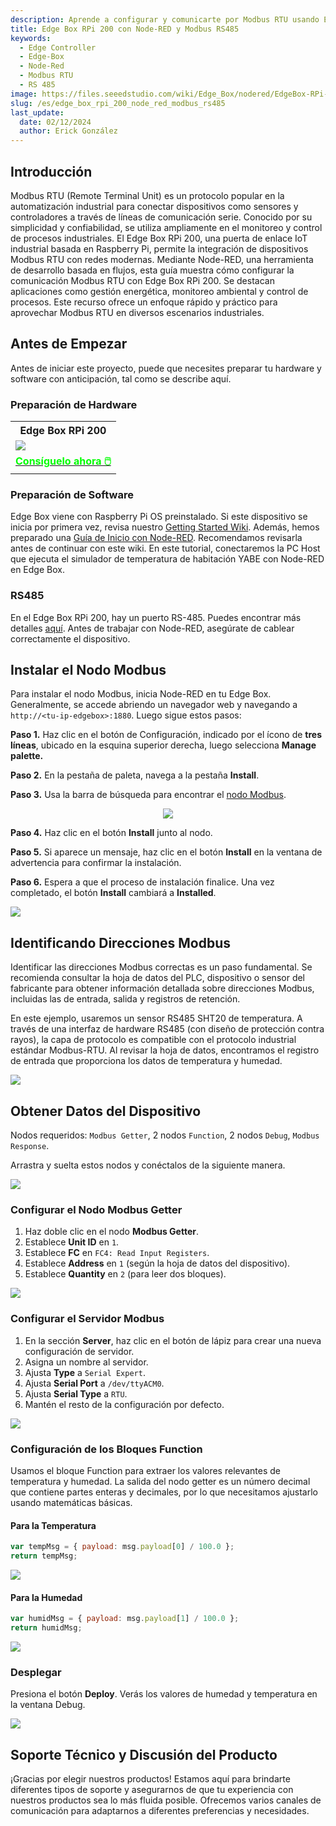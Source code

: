 ```yaml
---
description: Aprende a configurar y comunicarte por Modbus RTU usando Edge Box RPi 200 y Node-RED. Esta guía cubre la instalación del nodo Modbus, la configuración del Modbus Getter y del servidor, así como el uso de bloques de función para extraer datos de temperatura y humedad. Sigue las instrucciones paso a paso para integrar dispositivos Modbus RTU en tu entorno IoT industrial. Logra un monitoreo y control eficientes de tus procesos con facilidad.
title: Edge Box RPi 200 con Node-RED y Modbus RS485
keywords:
  - Edge Controller
  - Edge-Box
  - Node-Red
  - Modbus RTU
  - RS 485
image: https://files.seeedstudio.com/wiki/Edge_Box/nodered/EdgeBox-RPi-200-font.jpg
slug: /es/edge_box_rpi_200_node_red_modbus_rs485
last_update:
  date: 02/12/2024
  author: Erick González
---
```


## Introducción

Modbus RTU (Remote Terminal Unit) es un protocolo popular en la automatización industrial para conectar dispositivos como sensores y controladores a través de líneas de comunicación serie. Conocido por su simplicidad y confiabilidad, se utiliza ampliamente en el monitoreo y control de procesos industriales. El Edge Box RPi 200, una puerta de enlace IoT industrial basada en Raspberry Pi, permite la integración de dispositivos Modbus RTU con redes modernas. Mediante Node-RED, una herramienta de desarrollo basada en flujos, esta guía muestra cómo configurar la comunicación Modbus RTU con Edge Box RPi 200. Se destacan aplicaciones como gestión energética, monitoreo ambiental y control de procesos. Este recurso ofrece un enfoque rápido y práctico para aprovechar Modbus RTU en diversos escenarios industriales.

## Antes de Empezar

Antes de iniciar este proyecto, puede que necesites preparar tu hardware y software con anticipación, tal como se describe aquí.

### Preparación de Hardware

<div class="table-center">
	<table class="table-nobg">
    <tr class="table-trnobg">
      <th class="table-trnobg">Edge Box RPi 200</th>
		</tr>
    <tr class="table-trnobg"></tr>
		<tr class="table-trnobg">
			<td class="table-trnobg"><div style={{textAlign:'center'}}><img src="https://media-cdn.seeedstudio.com/media/catalog/product/cache/bb49d3ec4ee05b6f018e93f896b8a25d/1/-/1-102991599_edgebox-rpi-200-first.jpg" style={{width:300, height:'auto'}}/></div></td>
		</tr>
    <tr class="table-trnobg"></tr>
		<tr class="table-trnobg">
			<td class="table-trnobg"><div class="get_one_now_container" style={{textAlign: 'center'}}><a class="get_one_now_item" href="https://www.seeedstudio.com/EdgeBox-RPi-200-CM4104016-p-5486.html">
              <strong><span><font color={'FFFFFF'} size={"4"}> Consíguelo ahora 🖱️</font></span></strong>
          </a></div></td>
      </tr>
    </table>
</div>

### Preparación de Software

Edge Box viene con Raspberry Pi OS preinstalado. Si este dispositivo se inicia por primera vez, revisa nuestro [Getting Started Wiki](https://wiki.seeedstudio.com/Edge_Box_introduction/). Además, hemos preparado una [Guía de Inicio con Node-RED](https://wiki.seeedstudio.com/Edge-Box-Getting-Started-with-Node-Red/). Recomendamos revisarla antes de continuar con este wiki. En este tutorial, conectaremos la PC Host que ejecuta el simulador de temperatura de habitación YABE con Node-RED en Edge Box.

### RS485

En el Edge Box RPi 200, hay un puerto RS-485. Puedes encontrar más detalles [aquí](https://wiki.seeedstudio.com/Edge_Box_introduction/#serial-ports--rs232-and-rs485). Antes de trabajar con Node-RED, asegúrate de cablear correctamente el dispositivo.

## Instalar el Nodo Modbus

Para instalar el nodo Modbus, inicia Node-RED en tu Edge Box. Generalmente, se accede abriendo un navegador web y navegando a `http://<tu-ip-edgebox>:1880`. Luego sigue estos pasos:

**Paso 1.** Haz clic en el botón de Configuración, indicado por el ícono de **tres líneas**, ubicado en la esquina superior derecha, luego selecciona **Manage palette.**

**Paso 2.** En la pestaña de paleta, navega a la pestaña **Install**.

**Paso 3.** Usa la barra de búsqueda para encontrar el [nodo Modbus](https://flows.nodered.org/node/node-red-contrib-modbus).

<center><img width={600} src="https://files.seeedstudio.com/wiki/Edge_Box/nodered/pallet.PNG" /></center>

**Paso 4.** Haz clic en el botón **Install** junto al nodo.

**Paso 5.** Si aparece un mensaje, haz clic en el botón **Install** en la ventana de advertencia para confirmar la instalación.

**Paso 6.** Espera a que el proceso de instalación finalice. Una vez completado, el botón **Install** cambiará a **Installed**.

<div style={{textAlign:'center'}}><img src="https://files.seeedstudio.com/wiki/Edge_Box/nodered/nodered-edgebox1.gif" style={{width:800, height:'auto'}}/></div>

## Identificando Direcciones Modbus

Identificar las direcciones Modbus correctas es un paso fundamental. Se recomienda consultar la hoja de datos del PLC, dispositivo o sensor del fabricante para obtener información detallada sobre direcciones Modbus, incluidas las de entrada, salida y registros de retención.

En este ejemplo, usaremos un sensor RS485 SHT20 de temperatura. A través de una interfaz de hardware RS485 (con diseño de protección contra rayos), la capa de protocolo es compatible con el protocolo industrial estándar Modbus-RTU. Al revisar la hoja de datos, encontramos el registro de entrada que proporciona los datos de temperatura y humedad.

<div style={{textAlign:'center'}}><img src="https://files.seeedstudio.com/wiki/Edge_Box/nodered/datasheet.PNG" style={{width:600, height:'auto'}}/></div>

## Obtener Datos del Dispositivo

Nodos requeridos: `Modbus Getter`, 2 nodos `Function`, 2 nodos `Debug`, `Modbus Response`.

Arrastra y suelta estos nodos y conéctalos de la siguiente manera.

<div style={{textAlign:'center'}}><img src="https://files.seeedstudio.com/wiki/Edge_Box/nodered/flow-rtu.PNG" style={{width:600, height:'auto'}}/></div>

### Configurar el Nodo Modbus Getter

1. Haz doble clic en el nodo **Modbus Getter**.
2. Establece **Unit ID** en `1`.
3. Establece **FC** en `FC4: Read Input Registers`.
4. Establece **Address** en `1` (según la hoja de datos del dispositivo).
5. Establece **Quantity** en `2` (para leer dos bloques).

<div style={{textAlign:'center'}}><img src="https://files.seeedstudio.com/wiki/Edge_Box/nodered/modbus_getter.PNG" style={{width:600, height:'auto'}}/></div>

### Configurar el Servidor Modbus

1. En la sección **Server**, haz clic en el botón de lápiz para crear una nueva configuración de servidor.
2. Asigna un nombre al servidor.
3. Ajusta **Type** a `Serial Expert`.
4. Ajusta **Serial Port** a `/dev/ttyACM0`.
5. Ajusta **Serial Type** a `RTU`.
6. Mantén el resto de la configuración por defecto.

<div style={{textAlign:'center'}}><img src="https://files.seeedstudio.com/wiki/Edge_Box/nodered/modbus_server_rtu.PNG" style={{width:600, height:'auto'}}/></div>

### Configuración de los Bloques Function

Usamos el bloque Function para extraer los valores relevantes de temperatura y humedad. La salida del nodo getter es un número decimal que contiene partes enteras y decimales, por lo que necesitamos ajustarlo usando matemáticas básicas.

#### Para la Temperatura
```javascript
var tempMsg = { payload: msg.payload[0] / 100.0 };
return tempMsg;
```
<div style={{textAlign:'center'}}><img src="https://files.seeedstudio.com/wiki/Edge_Box/nodered/temp_javascript.PNG" style={{width:600, height:'auto'}}/></div>

#### Para la Humedad
```javascript
var humidMsg = { payload: msg.payload[1] / 100.0 };
return humidMsg;
```
<div style={{textAlign:'center'}}><img src="https://files.seeedstudio.com/wiki/Edge_Box/nodered/hum_javascript.PNG" style={{width:600, height:'auto'}}/></div>

### Desplegar

Presiona el botón **Deploy**. Verás los valores de humedad y temperatura en la ventana Debug.

<div style={{textAlign:'center'}}><img src="https://files.seeedstudio.com/wiki/Edge_Box/nodered/rtu2.gif" style={{width:800, height:'auto'}}/></div>

## Soporte Técnico y Discusión del Producto

¡Gracias por elegir nuestros productos! Estamos aquí para brindarte diferentes tipos de soporte y asegurarnos de que tu experiencia con nuestros productos sea lo más fluida posible. Ofrecemos varios canales de comunicación para adaptarnos a diferentes preferencias y necesidades.

<div class="button_tech_support_container">
<a href="https://forum.seeedstudio.com/" class="button_forum"></a> 
<a href="https://www.seeedstudio.com/contacts" class="button_email"></a>
</div>

<div class="button_tech_support_container">
<a href="https://discord.gg/eWkprNDMU7" class="button_discord"></a> 
<a href="https://github.com/Seeed-Studio/wiki-documents/discussions/69" class="button_discussion"></a>
</div>
